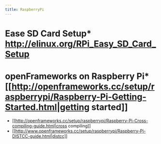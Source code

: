 ```yaml
---
title: RaspberryPi
---
```


# Ease SD Card Setup* http://elinux.org/RPi_Easy_SD_Card_Setup

# openFrameworks on Raspberry Pi* [[http://openframeworks.cc/setup/raspberrypi/Raspberry-Pi-Getting-Started.html|getting started]]
* [[http://openframeworks.cc/setup/raspberrypi/Raspberry-Pi-Cross-compiling-guide.html|cross compiling]]
* [[http://www.openframeworks.cc/setup/raspberrypi/Raspberry-Pi-DISTCC-guide.html|distcc]]
